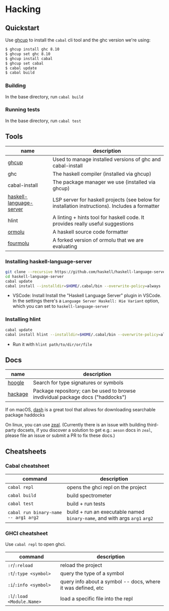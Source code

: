 # Hacking

## Quickstart

Use [ghcup][ghcup] to install the `cabal` cli tool and the ghc version we're using:

```sh
$ ghcup install ghc 8.10
$ ghcup set ghc 8.10
$ ghcup install cabal 
$ ghcup set cabal
$ cabal update
$ cabal build
```

### Building

In the base directory, run `cabal build`

### Running tests

In the base directory, run `cabal test`

## Tools

| name | description |
| ---- | ----------- |
| [ghcup][ghcup] | Used to manage installed versions of ghc and cabal-install |
| ghc | The haskell compiler (installed via ghcup) |
| cabal-install | The package manager we use (installed via ghcup) |
| [haskell-language-server][hls] | LSP server for haskell projects (see below for installation instructions). Includes a formatter |
| hlint | A linting + hints tool for haskell code. It provides really useful suggestions |
| [ormolu][ormolu] | A haskell source code formatter |
| [fourmolu][fourmolu] | A forked version of ormolu that we are evaluating |

### Installing haskell-language-server

```sh
git clone --recursive https://github.com/haskell/haskell-language-server.git
cd haskell-language-server
cabal update
cabal install --installdir=$HOME/.cabal/bin --overwrite-policy=always
```

- VSCode: Install Install the "Haskell Language Server" plugin in VSCode. In the
settings there's a `Language Server Haskell: Hie Variant` option, which you can
set to `haskell-language-server`

### Installing hlint

```sh
cabal update
cabal install hlint --installdir=$HOME/.cabal/bin --overwrite-policy=always
```

- Run it with `hlint path/to/dir/or/file`

## Docs

| name | description |
| ---- | ----------- |
| [hoogle][hoogle] | Search for type signatures or symbols |
| [hackage][hackage] | Package repository; can be used to browse invdividual package docs ("haddocks") |

If on macOS, [dash](https://kapeli.com/dash) is a great tool that allows for downloading searchable package haddocks

On linux, you can use [zeal](https://zealdocs.org/).  (Currently there is an issue with building third-party docsets, if you discover a solution to get e.g.: `aeson` docs in `zeal`, please file an issue or submit a PR to fix these docs.)

## Cheatsheets

### Cabal cheatsheet

| command | description |
| ------- | ----------- |
| `cabal repl` | opens the ghci repl on the project |
| `cabal build` | build spectrometer |
| `cabal test` | build + run tests |
| `cabal run binary-name -- arg1 arg2` | build + run an executable named `binary-name`, and with args `arg1` `arg2` |

### GHCI cheatsheet

Use `cabal repl` to open ghci.

| command | description |
| ------- | ----------- |
| `:r`/`:reload` | reload the project |
| `:t`/`:type <symbol>` | query the type of a symbol |
| `:i`/`:info <symbol>` | query info about a symbol -- docs, where it was defined, etc |
| `:l`/`:load <Module.Name>` | load a specific file into the repl |

[ghcup]: https://gitlab.haskell.org/haskell/ghcup
[hls]: https://github.com/haskell/haskell-language-server
[hoogle]: https://hoogle.haskell.org/
[hackage]: https://hackage.haskell.org/
[ormolu]: https://github.com/tweag/ormolu
[fourmolu]: https://github.com/fourmolu/fourmolu
